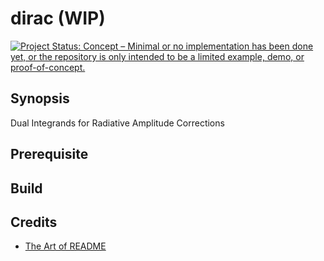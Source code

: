 # dirac (WIP)

[![Project Status: Concept – Minimal or no implementation has been done yet, or the repository is only intended to be a limited example, demo, or proof-of-concept.](https://www.repostatus.org/badges/latest/concept.svg)](https://www.repostatus.org/#concept)

## Synopsis
Dual Integrands for Radiative Amplitude Corrections

## Prerequisite

## Build


## Credits
* [The Art of README](https://github.com/hackergrrl/art-of-readme/blob/master/README.md)
